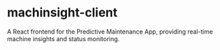 # machinsight-client
A React frontend for the Predictive Maintenance App, providing real-time machine insights and status monitoring.
